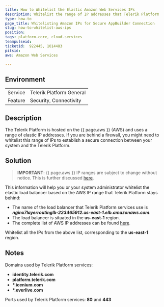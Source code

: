 ```yaml
---
title: How to Whitelist the Elastic Amazon Web Services IPs
description: Whitelist the range of IP addresses that Telerik Platform uses. How to do this for elastic AWS IPs? I need to establish a secure communication channel. that AppBuilder stays behind.
type: how-to
page_title: Whitelisting Amazon IPs for Secure AppBuilder Connection
slug: how-to-whitelist-aws-ips 
position:
tags: platform-core, cloud-services
teampulseid: 
ticketid:  922445, 1014483
pitsid:
aws: Amazon Web Services

---
```

                    
## Environment
<table>
  <tr>
    <td>Service</td>
    <td>Telerik Platform General</td>	
  </tr>
  <tr>
	<td>Feature</td>
	<td>Security, Connectivity</td>
  </tr>
</table>

## Description
The Telerik Platform is hosted on the {{ page.aws }} (AWS) and uses a range of elastic IP addresses. If you are behind a firewall, you might need to whitelist this range of IPs to establish a secure connection between your system and the Telerik Platform.

## Solution
> **IMPORTANT**: {{ page.aws }} IP ranges are subject to change without notice. This is  further discussed [here](https://serverfault.com/questions/665191/whitelist-elastic-load-balancer-based-on-ip).

This information will help you or your system administrator whitelist the elastic load balancer based on the AWS IP range that Telerik Platform stays behind:

* The name of the load balancer that Telerik Platform services use is **_nginx7layerroutinglb-223465912.us-east-1.elb.amazonaws.com_**.
* The load balancer is situated in the **us-east-1** region.
* The complete list of AWS IP addresses can be found [here](https://ip-ranges.amazonaws.com/ip-ranges.json). 

Whitelist all the IPs from the above list, corresponding to the **us-east-1** region.

## Notes
Domains used by Telerik Platform services:

* **identity.telerik.com**
* **platform.telerik.com**
* **\*.icenium.com**
* **\*.everlive.com**

Ports used by Telerik Platform services: **80** and **443**